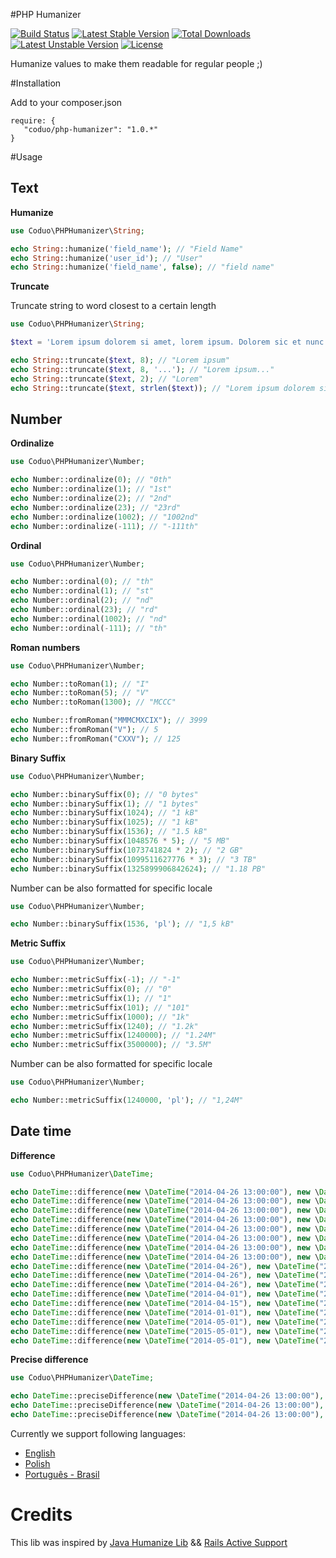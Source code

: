 #PHP Humanizer

[![Build Status](https://travis-ci.org/coduo/php-humanizer.svg?branch=master)](https://travis-ci.org/coduo/php-humanizer)
[![Latest Stable Version](https://poser.pugx.org/coduo/php-humanizer/v/stable)](https://packagist.org/packages/coduo/php-humanizer) 
[![Total Downloads](https://poser.pugx.org/coduo/php-humanizer/downloads)](https://packagist.org/packages/coduo/php-humanizer) 
[![Latest Unstable Version](https://poser.pugx.org/coduo/php-humanizer/v/unstable)](https://packagist.org/packages/coduo/php-humanizer) 
[![License](https://poser.pugx.org/coduo/php-humanizer/license)](https://packagist.org/packages/coduo/php-humanizer)

Humanize values to make them readable for regular people ;)

#Installation

Add to your composer.json

```
require: {
   "coduo/php-humanizer": "1.0.*"
}
```

#Usage

## Text

**Humanize**

```php
use Coduo\PHPHumanizer\String;

echo String::humanize('field_name'); // "Field Name"
echo String::humanize('user_id'); // "User"
echo String::humanize('field_name', false); // "field name"
```

**Truncate**

Truncate string to word closest to a certain length

```php
use Coduo\PHPHumanizer\String;

$text = 'Lorem ipsum dolorem si amet, lorem ipsum. Dolorem sic et nunc.';

echo String::truncate($text, 8); // "Lorem ipsum"
echo String::truncate($text, 8, '...'); // "Lorem ipsum..."
echo String::truncate($text, 2); // "Lorem"
echo String::truncate($text, strlen($text)); // "Lorem ipsum dolorem si amet, lorem ipsum. Dolorem sic et nunc."

```

## Number

**Ordinalize**

```php
use Coduo\PHPHumanizer\Number;

echo Number::ordinalize(0); // "0th"
echo Number::ordinalize(1); // "1st"
echo Number::ordinalize(2); // "2nd"
echo Number::ordinalize(23); // "23rd"
echo Number::ordinalize(1002); // "1002nd"
echo Number::ordinalize(-111); // "-111th"

```

**Ordinal**

```php
use Coduo\PHPHumanizer\Number;

echo Number::ordinal(0); // "th"
echo Number::ordinal(1); // "st"
echo Number::ordinal(2); // "nd"
echo Number::ordinal(23); // "rd"
echo Number::ordinal(1002); // "nd"
echo Number::ordinal(-111); // "th"
```

**Roman numbers**
```php
use Coduo\PHPHumanizer\Number;

echo Number::toRoman(1); // "I"
echo Number::toRoman(5); // "V"
echo Number::toRoman(1300); // "MCCC"

echo Number::fromRoman("MMMCMXCIX"); // 3999
echo Number::fromRoman("V"); // 5
echo Number::fromRoman("CXXV"); // 125
```

**Binary Suffix**

```php
use Coduo\PHPHumanizer\Number;

echo Number::binarySuffix(0); // "0 bytes"
echo Number::binarySuffix(1); // "1 bytes"
echo Number::binarySuffix(1024); // "1 kB"
echo Number::binarySuffix(1025); // "1 kB"
echo Number::binarySuffix(1536); // "1.5 kB"
echo Number::binarySuffix(1048576 * 5); // "5 MB"
echo Number::binarySuffix(1073741824 * 2); // "2 GB"
echo Number::binarySuffix(1099511627776 * 3); // "3 TB"
echo Number::binarySuffix(1325899906842624); // "1.18 PB"
```

Number can be also formatted for specific locale

```php
use Coduo\PHPHumanizer\Number;

echo Number::binarySuffix(1536, 'pl'); // "1,5 kB"
```

**Metric Suffix**

```php
use Coduo\PHPHumanizer\Number;

echo Number::metricSuffix(-1); // "-1"
echo Number::metricSuffix(0); // "0"
echo Number::metricSuffix(1); // "1"
echo Number::metricSuffix(101); // "101"
echo Number::metricSuffix(1000); // "1k"
echo Number::metricSuffix(1240); // "1.2k"
echo Number::metricSuffix(1240000); // "1.24M"
echo Number::metricSuffix(3500000); // "3.5M"
```

Number can be also formatted for specific locale

```php
use Coduo\PHPHumanizer\Number;

echo Number::metricSuffix(1240000, 'pl'); // "1,24M"
```

## Date time

**Difference**

```php
use Coduo\PHPHumanizer\DateTime;

echo DateTime::difference(new \DateTime("2014-04-26 13:00:00"), new \DateTime("2014-04-26 13:00:00"); // just now
echo DateTime::difference(new \DateTime("2014-04-26 13:00:00"), new \DateTime("2014-04-26 13:00:05"); // 5 seconds from now
echo DateTime::difference(new \DateTime("2014-04-26 13:00:00"), new \DateTime("2014-04-26 12:59:00"); // 1 minute ago
echo DateTime::difference(new \DateTime("2014-04-26 13:00:00"), new \DateTime("2014-04-26 12:45:00"); // 15 minutes ago
echo DateTime::difference(new \DateTime("2014-04-26 13:00:00"), new \DateTime("2014-04-26 13:15:00"); // 15 minutes from now
echo DateTime::difference(new \DateTime("2014-04-26 13:00:00"), new \DateTime("2014-04-26 14:00:00"); // 1 hour from now
echo DateTime::difference(new \DateTime("2014-04-26 13:00:00"), new \DateTime("2014-04-26 15:00:00"); // 2 hours from now
echo DateTime::difference(new \DateTime("2014-04-26 13:00:00"), new \DateTime("2014-04-26 12:00:00"); // 1 hour ago
echo DateTime::difference(new \DateTime("2014-04-26"), new \DateTime("2014-04-25"); // 1 day ago
echo DateTime::difference(new \DateTime("2014-04-26"), new \DateTime("2014-04-24"); // 2 days ago
echo DateTime::difference(new \DateTime("2014-04-26"), new \DateTime("2014-04-28"); // 2 days from now
echo DateTime::difference(new \DateTime("2014-04-01"), new \DateTime("2014-04-15"); // 2 weeks from now
echo DateTime::difference(new \DateTime("2014-04-15"), new \DateTime("2014-04-07"); // 1 week ago
echo DateTime::difference(new \DateTime("2014-01-01"), new \DateTime("2014-04-01"); // 3 months from now
echo DateTime::difference(new \DateTime("2014-05-01"), new \DateTime("2014-04-01"); // 1 month ago
echo DateTime::difference(new \DateTime("2015-05-01"), new \DateTime("2014-04-01"); // 1 year ago
echo DateTime::difference(new \DateTime("2014-05-01"), new \DateTime("2016-04-01"); // 2 years from now
```

**Precise difference**

```php
use Coduo\PHPHumanizer\DateTime;

echo DateTime::preciseDifference(new \DateTime("2014-04-26 13:00:00"), new \DateTime("2014-04-25 11:20:00"); // 1 day, 1 hour, 40 minutes ago
echo DateTime::preciseDifference(new \DateTime("2014-04-26 13:00:00"), new \DateTime("2015-04-28 17:00:00"); // 1 year, 2 days, 4 hours from now
echo DateTime::preciseDifference(new \DateTime("2014-04-26 13:00:00"), new \DateTime("2016-04-27 13:00:00"); // 2 years, 1 day from now
```

Currently we support following languages:
* [English](src/Coduo/PHPHumanizer/Resources/translations/difference.en.yml)
* [Polish](src/Coduo/PHPHumanizer/Resources/translations/difference.pl.yml)
* [Português - Brasil](src/Coduo/PHPHumanizer/Resources/translations/difference.pt-br.yml)

# Credits

This lib was inspired by [Java Humanize Lib](https://github.com/mfornos/humanize) && [Rails Active Support](https://github.com/rails/rails/tree/master/activesupport/lib/active_support)
